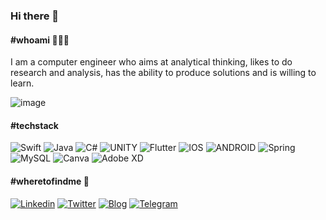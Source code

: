 ### Hi there 👋

#### #whoami 🧑🏻‍💻
I am a computer engineer who aims at analytical thinking, likes to do research and analysis, has the ability to produce solutions and is willing to learn.

![image](https://github-readme-stats.vercel.app/api/top-langs/?username=tariksune&hide_border=false&include_all_commits=false&count_private=false&layout=compact)

#### #techstack
![Swift](https://img.shields.io/badge/swift-F54A2A?style=for-the-badge&logo=swift&logoColor=white) ![Java](https://img.shields.io/badge/java-%23ED8B00.svg?style=for-the-badge&logo=java&logoColor=white) ![C#](https://img.shields.io/badge/c%23-%23239120.svg?style=for-the-badge&logo=c-sharp&logoColor=white) ![UNITY](https://img.shields.io/badge/Unity-%2320232a.svg?style=for-the-badge&logo=unity&logoColor=white) ![Flutter](https://img.shields.io/badge/Flutter-%2302569B.svg?style=for-the-badge&logo=Flutter&logoColor=white) ![IOS](https://img.shields.io/badge/IOS-%2320232a.svg?style=for-the-badge&logo=apple&logoColor=white) ![ANDROID](https://img.shields.io/badge/android-%2320232a.svg?style=for-the-badge&logo=android&logoColor=%a4c639) ![Spring](https://img.shields.io/badge/spring-%236DB33F.svg?style=for-the-badge&logo=spring&logoColor=white) ![MySQL](https://img.shields.io/badge/mysql-%2300f.svg?style=for-the-badge&logo=mysql&logoColor=white) ![Canva](https://img.shields.io/badge/Canva-%2300C4CC.svg?style=for-the-badge&logo=Canva&logoColor=white) ![Adobe XD](https://img.shields.io/badge/Adobe%20XD-470137?style=for-the-badge&logo=Adobe%20XD&logoColor=#FF61F6)

#### #wheretofindme 📍
[![Linkedin](https://img.shields.io/badge/LinkedIn-0077B5?style=for-the-badge&logo=linkedin&logoColor=white "Linkedin")](https://linkedin.com/in/tariksune) [![Twitter](https://img.shields.io/badge/Twitter-1DA1F2?style=for-the-badge&logo=twitter&logoColor=white "Twitter")](https://twitter.com/tariksune) [![Blog](https://img.shields.io/badge/Wordpress-21759B?style=for-the-badge&logo=wordpress&logoColor=white "Blog")](https://blog.tariksune.com) [![Telegram](https://img.shields.io/badge/Telegram-2CA5E0?style=for-the-badge&logo=telegram&logoColor=white "Telegram")](https://t.me/tariksune)
